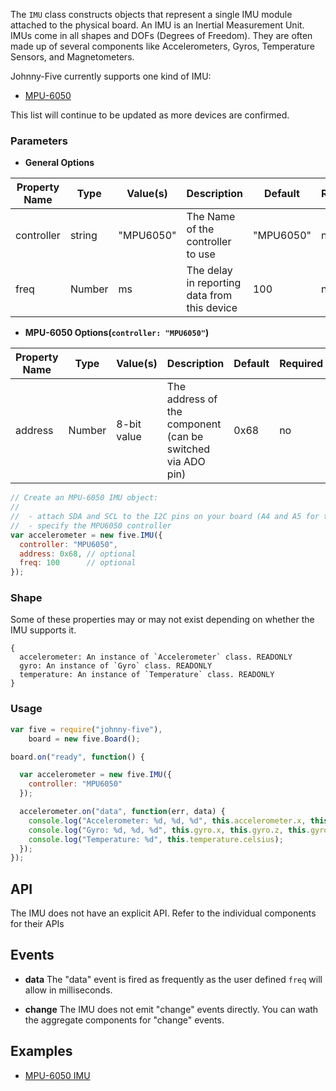 The `IMU` class constructs objects that represent a single IMU module attached to the physical board.  An IMU is an Inertial Measurement Unit.  IMUs come in all shapes and DOFs (Degrees of Freedom).  They are often made up of several components like Accelerometers, Gyros, Temperature Sensors, and Magnetometers.

Johnny-Five currently supports one kind of IMU:

- [MPU-6050](http://www.invensense.com/mems/gyro/mpu6050.html)

This list will continue to be updated as more devices are confirmed.

### Parameters

- **General Options**
<table>
  <thead>
    <tr>
      <th>Property Name</th>
      <th>Type</th>
      <th>Value(s)</th>
      <th>Description</th>
      <th>Default</th>
      <th>Required</th>
    </tr>
  </thead>
  <tbody>
    <tr>
      <td>controller</td>
      <td>string</td>
      <td>"MPU6050"</td>
      <td>The Name of the controller to use</td>
      <td>"MPU6050"</td>
      <td>no</td>
    </tr>
    <tr>
      <td>freq</td>
      <td>Number</td>
      <td>ms</td>
      <td>The delay in reporting data from this device</td>
      <td>100</td>
      <td>no</td>
    </tr>
  </tbody>
</table>

- **MPU-6050 Options(`controller: "MPU6050"`)** 
<table>
  <thead>
    <tr>
      <th>Property Name</th>
      <th>Type</th>
      <th>Value(s)</th>
      <th>Description</th>
      <th>Default</th>
      <th>Required</th>
    </tr>
  </thead>
  <tbody>
    <tr>
      <td>address</td>
      <td>Number</td>
      <td>8-bit value</td>
      <td>The address of the component (can be switched via ADO pin)</td>
      <td>0x68</td>
      <td>no</td>
    </tr>
  </tbody>
</table>

```js
// Create an MPU-6050 IMU object:
//
//  - attach SDA and SCL to the I2C pins on your board (A4 and A5 for the Uno)
//  - specify the MPU6050 controller
var accelerometer = new five.IMU({
  controller: "MPU6050",
  address: 0x68, // optional
  freq: 100      // optional
});
```

### Shape 
Some of these properties may or may not exist depending on whether the IMU supports it.

```
{ 
  accelerometer: An instance of `Accelerometer` class. READONLY
  gyro: An instance of `Gyro` class. READONLY
  temperature: An instance of `Temperature` class. READONLY
}
```



### Usage
```js
var five = require("johnny-five"), 
    board = new five.Board();

board.on("ready", function() {

  var accelerometer = new five.IMU({
    controller: "MPU6050"
  });

  accelerometer.on("data", function(err, data) {
    console.log("Accelerometer: %d, %d, %d", this.accelerometer.x, this.accelerometer.z, this.accelerometer.z);
    console.log("Gyro: %d, %d, %d", this.gyro.x, this.gyro.z, this.gyro.z);
    console.log("Temperature: %d", this.temperature.celsius);
  });
});
```

## API
The IMU does not have an explicit API.  Refer to the individual components for their APIs

## Events

- **data** The "data" event is fired as frequently as the user defined `freq` will allow in milliseconds.

- **change** The IMU does not emit "change" events directly.  You can wath the aggregate components for "change" events.

## Examples

- [MPU-6050 IMU](https://github.com/rwaldron/johnny-five/blob/master/docs/imu-mpu6050.md)

